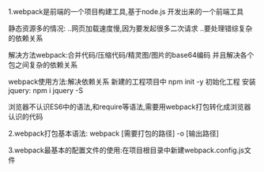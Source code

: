 1.webpack是前端的一个项目构建工具,基于node.js 开发出来的一个前端工具

静态资源多的情况: 
..网页加载速度慢,因为要发起很多二次请求
..要处理错综复杂的依赖关系

解决方法webpack:合并代码/压缩代码/精灵图/图片的base64编码  并且解决各个包之间复杂的依赖关系

webpack使用方法:解决依赖关系
新建的工程项目中 npm init -y 初始化工程
安装jquery: npm i jquery -S

浏览器不认识ES6中的语法,和require等语法,需要用webpack打包转化成浏览器认识的代码

2.webpack打包基本语法: webpack [需要打包的路径] -o [输出路径]

3.webpack最基本的配置文件的使用:在项目根目录中新建webpack.config.js文件


